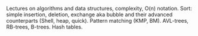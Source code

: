 Lectures on algorithms and data structures, complexity, O(n) notation. Sort: simple insertion, deletion, exchange aka bubble and their advanced counterparts (Shell, heap, quick). Pattern matching (KMP, BM). AVL-trees, RB-trees, B-trees. Hash tables.